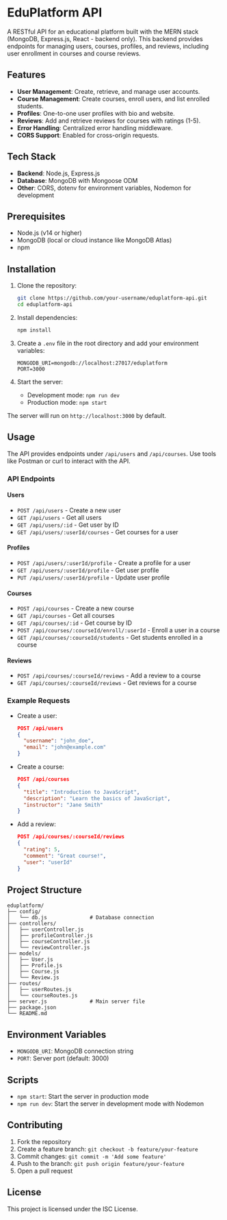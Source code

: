 # EduPlatform API

A RESTful API for an educational platform built with the MERN stack (MongoDB, Express.js, React - backend only). This backend provides endpoints for managing users, courses, profiles, and reviews, including user enrollment in courses and course reviews.

## Features

- **User Management**: Create, retrieve, and manage user accounts.
- **Course Management**: Create courses, enroll users, and list enrolled students.
- **Profiles**: One-to-one user profiles with bio and website.
- **Reviews**: Add and retrieve reviews for courses with ratings (1-5).
- **Error Handling**: Centralized error handling middleware.
- **CORS Support**: Enabled for cross-origin requests.

## Tech Stack

- **Backend**: Node.js, Express.js
- **Database**: MongoDB with Mongoose ODM
- **Other**: CORS, dotenv for environment variables, Nodemon for development

## Prerequisites

- Node.js (v14 or higher)
- MongoDB (local or cloud instance like MongoDB Atlas)
- npm 

## Installation

1. Clone the repository:
   ```bash
   git clone https://github.com/your-username/eduplatform-api.git
   cd eduplatform-api
   ```

2. Install dependencies:
   ```bash
   npm install
   ```

3. Create a `.env` file in the root directory and add your environment variables:
   ```
   MONGODB_URI=mongodb://localhost:27017/eduplatform
   PORT=3000
   ```

4. Start the server:
   - Development mode: `npm run dev`
   - Production mode: `npm start`

The server will run on `http://localhost:3000` by default.

## Usage

The API provides endpoints under `/api/users` and `/api/courses`. Use tools like Postman or curl to interact with the API.

### API Endpoints

#### Users
- `POST /api/users` - Create a new user
- `GET /api/users` - Get all users
- `GET /api/users/:id` - Get user by ID
- `GET /api/users/:userId/courses` - Get courses for a user

#### Profiles
- `POST /api/users/:userId/profile` - Create a profile for a user
- `GET /api/users/:userId/profile` - Get user profile
- `PUT /api/users/:userId/profile` - Update user profile

#### Courses
- `POST /api/courses` - Create a new course
- `GET /api/courses` - Get all courses
- `GET /api/courses/:id` - Get course by ID
- `POST /api/courses/:courseId/enroll/:userId` - Enroll a user in a course
- `GET /api/courses/:courseId/students` - Get students enrolled in a course

#### Reviews
- `POST /api/courses/:courseId/reviews` - Add a review to a course
- `GET /api/courses/:courseId/reviews` - Get reviews for a course

### Example Requests

- Create a user:
  ```json
  POST /api/users
  {
    "username": "john_doe",
    "email": "john@example.com"
  }
  ```

- Create a course:
  ```json
  POST /api/courses
  {
    "title": "Introduction to JavaScript",
    "description": "Learn the basics of JavaScript",
    "instructor": "Jane Smith"
  }
  ```

- Add a review:
  ```json
  POST /api/courses/:courseId/reviews
  {
    "rating": 5,
    "comment": "Great course!",
    "user": "userId"
  }
  ```

## Project Structure

```
eduplatform/
├── config/
│   └── db.js              # Database connection
├── controllers/
│   ├── userController.js
│   ├── profileController.js
│   ├── courseController.js
│   └── reviewController.js
├── models/
│   ├── User.js
│   ├── Profile.js
│   ├── Course.js
│   └── Review.js
├── routes/
│   ├── userRoutes.js
│   └── courseRoutes.js
├── server.js              # Main server file
├── package.json
└── README.md
```

## Environment Variables

- `MONGODB_URI`: MongoDB connection string
- `PORT`: Server port (default: 3000)

## Scripts

- `npm start`: Start the server in production mode
- `npm run dev`: Start the server in development mode with Nodemon

## Contributing

1. Fork the repository
2. Create a feature branch: `git checkout -b feature/your-feature`
3. Commit changes: `git commit -m 'Add some feature'`
4. Push to the branch: `git push origin feature/your-feature`
5. Open a pull request

## License

This project is licensed under the ISC License.

